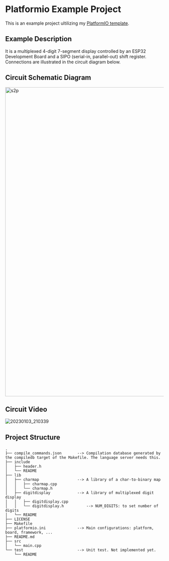 # Platformio Example Project
This is an example project ultilizing my [PlatformIO template](https://github.com/kumkee/pio_template).

## Example Description
It is a multiplexed 4-digit 7-segment display controlled by an ESP32 Development Board and a SIPO (serial-in, parallel-out) shift register. Connections are illustrated in the circuit diagram below. 

## Circuit Schematic Diagram
<img width="983" alt="s2p" src="https://user-images.githubusercontent.com/391431/210318676-17233847-d29c-450c-a14d-52e4d1e5d0b7.png">

## Circuit Video

![20230103_210339](https://user-images.githubusercontent.com/391431/210319485-e0d31552-e86d-4a8a-a56c-169ecad86b5d.gif)

## Project Structure
```
.
├── compile_commands.json       --> Compilation database generated by the compiledb target of the Makefile. The language server needs this.
├── include
│   ├── header.h
│   └── README
├── lib
│   ├── charmap                 --> A library of a char-to-binary map
│   │   ├── charmap.cpp
│   │   └── charmap.h
│   ├── digitdisplay            --> A library of multiplexed digit display
│   │   ├── digitdisplay.cpp
│   │   └── digitdisplay.h          --> NUM_DIGITS: to set number of digits
│   └── README
├── LICENSE
├── Makefile
├── platformio.ini              --> Main configurations: platform, board, framework, ...
├── README.md
├── src
│   └── main.cpp
└── test                        --> Unit test. Not implemented yet.
    └── README
```
